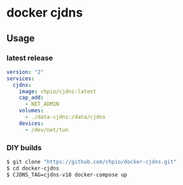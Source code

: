 # docker cjdns

## Usage

### latest release

```yaml
version: "2"
services:
  cjdns:
    image: chpio/cjdns:latest
    cap_add:
      - NET_ADMIN
    volumes:
      - ./data-cjdns:/data/cjdns
    devices:
      - /dev/net/tun
```

### DIY builds

```sh
$ git clone "https://github.com/chpio/docker-cjdns.git"
$ cd docker-cjdns
$ CJDNS_TAG=cjdns-v18 docker-compose up
```
